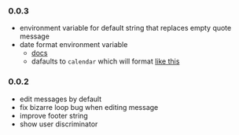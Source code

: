
### 0.0.3
* environment variable for default string that replaces empty quote message
* date format environment variable
  - [docs](https://momentjs.com/docs/#/displaying/format/)
  - dafaults to `calendar` which will format [like this](https://momentjs.com/docs/#/displaying/calendar-time/)

### 0.0.2
* edit messages by default
* fix bizarre loop bug when editing message
* improve footer string
* show user discriminator
